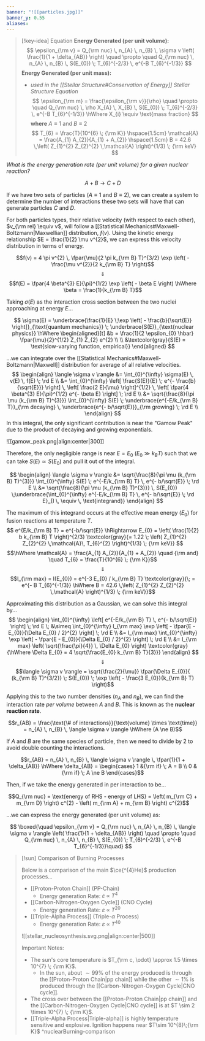 ```yaml
---
banner: "![[particles.jpg]]"
banner_y: 0.55
aliases:
---
```


> [!key-idea] Equation
> **Energy Generated (per unit volume):**
> $$
>\epsilon_{\rm v} = Q_{\rm nuc} \,  n_{A} \, n_{B} \, \sigma v \left( \frac{1}{1 + \delta_{AB}} \right) \quad \propto \quad Q_{\rm nuc} \,  n_{A} \, n_{B} \, S(E_{0}) \; T_{6}^{-2/3} \, e^{-B T_{6}^{-1/3}}
> $$
> **Energy Generated (per unit mass):** 
> - *used in the [[Stellar Structure#Conservation of Energy]] Stellar Structure Equation*
> $$
> \epsilon_{\rm m} = \frac{\epsilon_{\rm v}}{\rho} \quad \propto \quad Q_{\rm nuc} \, \rho X_{A} \, X_{B} \, S(E_{0}) \; T_{6}^{-2/3} \, e^{-B T_{6}^{-1/3}}
> \hWhere X_{i} \equiv \text{mass fraction}
> $$
> **where** $A \equiv 1$ and $B \equiv 2$
> $$
> T_{6} = \frac{T}{10^{6} \; {\rm K}} \hspace{1.5cm}
> \mathcal{A} = \frac{A_{1} A_{2}}{A_{1} + A_{2}} \hspace{1.5cm}
> B = 42.6 \,\left( Z_{1}^{2} Z_{2}^{2} \,\mathcal{A} \right)^{1/3} \; {\rm keV}
> $$

*What is the energy generation rate (per unit volume) for a given nuclear reaction?* 

$$A + B \longrightarrow C + D$$

If we have two sets of particles ($A\equiv 1$ and $B \equiv 2$), we can create a system to determine the number of interactions these two sets will have that can generate particles $C$ and $D$.

For both particles types, their relative velocity (with respect to each other), $v_{\rm rel} \equiv v$,  will follow a [[Statistical Mechanics#Maxwell-Boltzmann|Maxwellian]] distribution, $f(v)$. Using the kinetic energy relationship $E = \frac{1}{2} \mu v^{2}$, we can express this velocity distribution in terms of energy.

$$f(v) = 4 \pi v^{2} \, \fpar{\mu}{2 \pi k_{\rm B} T}^{3/2} \exp \left( - \frac{\mu v^{2}}{2 k_{\rm B} T}  \right)$$
$$\Downarrow$$
$$f(E) = \fpar{4 \beta^{3} E}{\pi}^{1/2} \exp \left( - \beta E \right) \hWhere \beta = \frac{1}{k_{\rm B} T}$$

Taking $\sigma(E)$ as the interaction cross section between the two nuclei approaching at energy $E$...

$$
\sigma(E) = \underbrace{\frac{1}{E} \;\exp \left[ - \frac{b}{\sqrt{E}} \right]}_{\text{quantum mechanics}} \; \underbrace{S(E)}_{\text{nuclear physics}}
\hWhere 
\begin{aligned}[t]
	&b = \frac{1}{2 \epsilon_{0} \hbar} \fpar{\mu}{2}^{1/2} Z_{1} Z_{2} e^{2} \\
	\\
	&\textcolor{gray}{S(E) = \text{slow-varying function, empirical}}
\end{aligned}
$$

...we can integrate over the [[Statistical Mechanics#Maxwell-Boltzmann|Maxwell]] distribution for average of all relative velocities.
$$
\begin{align}
	\langle \sigma v \rangle &= \int_{0}^{\infty} \sigma(E) \, v(E) \, f(E) \; \rd E \\
	&= \int_{0}^{\infty} \left[ \frac{S(E)}{E} \; e^{- \frac{b}{\sqrt{E}}} \right] \, \left[ \frac{2 E}{\mu} \right]^{1/2} \, \left[ \fpar{4 \beta^{3} E}{\pi}^{1/2} e^{- \beta E} \right] \; \rd E \\
	&= \sqrt{\frac{8}{\pi \mu (k_{\rm B} T)^{3}}} \int_{0}^{\infty} S(E) \; \underbrace{e^{-E/k_{\rm B} T}}_{\rm decaying} \, \underbrace{e^{- b/\sqrt{E}}}_{\rm growing} \; \rd E \\
\end{align}
$$
In this integral, the only significant contribution is near the "Gamow Peak" due to the product of decaying and growing exponentials.

![[gamow_peak.png|align:center|300]]

Therefore, the only negligible range is near $E=E_{0}$ ($E_{0} \gg k_{B} T$) such that we can take $S(E) \simeq S(E_{0})$ and pull it out of the integral.

$$
\begin{align}
	\langle \sigma v \rangle &= \sqrt{\frac{8}{\pi \mu (k_{\rm B} T)^{3}}} \int_{0}^{\infty} S(E) \; e^{-E/k_{\rm B} T} \, e^{- b/\sqrt{E}} \; \rd E \\
	&= \sqrt{\frac{8}{\pi \mu (k_{\rm B} T)^{3}}} \, S(E_{0}) \;\underbrace{\int_{0}^{\infty} e^{-E/k_{\rm B} T} \, e^{- b/\sqrt{E}} \; \rd E}_{I \, \equiv \, \text{integrand}}
\end{align}
$$

The maximum of this integrand occurs at the effective mean energy ($E_{0}$) for fusion reactions at temperature $T$.
$$
e^{E/k_{\rm B} T} = e^{-b/\sqrt{E}}
\hRightarrow 
E_{0} = \left( \frac{1}{2} b k_{\rm B} T \right)^{2/3} \textcolor{gray}{= 1.22 \; \left( Z_{1}^{2} Z_{2}^{2} \,\mathcal{A}\, T_{6}^{2} \right)^{1/3} \; {\rm keV}} 
$$
$$\hWhere
\mathcal{A} = \frac{A_{1} A_{2}}{A_{1} + A_{2}} 
\quad {\rm and} \quad 
T_{6} = \frac{T}{10^{6} \; {\rm K}}$$
$$\Downarrow$$
$$I_{\rm max} = I(E_{0}) = e^{-3 E_{0} / k_{\rm B} T} \textcolor{gray}{\; = e^{- B T_{6}^{-1/3}} \hWhere B = 42.6 \,\left( Z_{1}^{2} Z_{2}^{2} \,\mathcal{A} \right)^{1/3} \; {\rm keV}}$$

Approximating this distribution as a Gaussian, we can solve this integral by...
$$
\begin{align}
	\int_{0}^{\infty} \left[ e^{-E/k_{\rm B} T} \, e^{- b/\sqrt{E}} \right] \; \rd E \; &\simeq \int_{0}^{\infty} I_{\rm max} \exp \left[ - \fpar{E - E_{0}}{\Delta E_{0} / 2}^{2} \right] \; \rd E \\
	&= I_{\rm max} \int_{0}^{\infty} \exp \left[ - \fpar{E - E_{0}}{\Delta E_{0} / 2}^{2} \right] \; \rd E \\
	&= I_{\rm max} \left( \sqrt{\frac{\pi}{4}} \, \Delta E_{0} \right) \textcolor{gray}{\hWhere \Delta E_{0} = 4 \sqrt{\frac{E_{0} k_{\rm B} T}{3}}}
\end{align}
$$
$$\Downarrow$$
$$\langle \sigma v \rangle = \sqrt{\frac{2}{\mu}} \fpar{\Delta E_{0}}{ (k_{\rm B} T)^{3/2}} \; S(E_{0}) \; \exp \left( - \frac{3 E_{0}}{k_{\rm B} T} \right)$$

Applying this to the two number densities ($n_{A}$ and $n_{B}$), we can find the interaction rate *per volume* between $A$ and $B$. This is known as the **nuclear reaction rate**.

$$r_{AB} = \frac{\text{\# of interactions}}{\text{volume} \times \text{time}} = n_{A} \, n_{B} \, \langle \sigma v \rangle \hWhere (A \ne B)$$

If $A$ and $B$ are the same species of particle, then we need to divide by 2 to avoid double counting the interactions.

$$r_{AB} = n_{A} \, n_{B} \, \langle \sigma v \rangle \, \fpar{1}{1 + \delta_{AB}} \hWhere \delta_{AB} = \begin{cases}
1 &{\rm if} \; A = B \\
0 &{\rm if} \; A \ne B
\end{cases}$$

Then, if we take the energy generated in per interaction to be...

$$Q_{\rm nuc} = \text{energy of RHS - energy of LHS} = \left( m_{\rm C} + m_{\rm D} \right) c^{2} - \left( m_{\rm A} + m_{\rm B} \right) c^{2}$$

...we can express the energy generated (per unit volume) as: 

$$
\boxed{\quad \epsilon_{\rm v} = Q_{\rm nuc} \,  n_{A} \, n_{B} \, \langle \sigma v \rangle \left( \frac{1}{1 + \delta_{AB}} \right) \quad \propto \quad Q_{\rm nuc} \,  n_{A} \, n_{B} \, S(E_{0}) \; T_{6}^{-2/3} \, e^{-B T_{6}^{-1/3}}\quad}
$$

> [!sun] Comparison of Burning Processes
>
> Below is a comparison of the main $\ce{^{4}He}$ production processes...
> - [[Proton-Proton Chain]] (PP-Chain)
> 	- Energy generation Rate: $\varepsilon \; \propto \; T^{4}$
> - [[Carbon-Nitrogen-Oxygen Cycle]] (CNO Cycle)
> 	- Energy generation Rate: $\varepsilon \; \propto \; T^{20}$
> - [[Triple-Alpha Process]] (Triple-$\alpha$ Process)
> 	- Energy generation Rate: $\varepsilon \; \propto \; T^{40}$
>
> ![[stellar_nucleosynthesis.svg.png|align:center|500]]
>
> Important Notes:
> - The sun's core temperature is $T_{\rm c, \odot} \approx 1.5 \times 10^{7} \; {\rm K}$.
> 	- In the sun, about $\sim 99 \%$ of the energy produced is through the [[Proton-Proton Chain|pp chain]] while the other $\sim 1 \%$ is produced through the [[Carbon-Nitrogen-Oxygen Cycle|CNO cycle]].
> - The cross over between the [[Proton-Proton Chain|pp chain]] and the [[Carbon-Nitrogen-Oxygen Cycle|CNO cycle]] is at $T \sim 2 \times 10^{7} \; {\rm K}$.
> - [[Triple-Alpha Process|Triple-alpha]] is highly temperature sensitive and explosive. Ignition happens near $T\sim 10^{8}\;{\rm K}$
^nuclearBurning-comparison